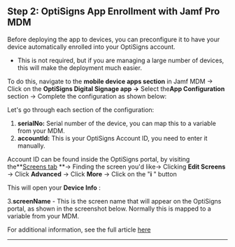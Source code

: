 ## Step 2: OptiSigns App Enrollment with Jamf Pro MDM

Before deploying the app to devices, you can preconfigure it to have your device automatically enrolled into your OptiSigns account.

  * This is not required, but if you are managing a large number of devices, this will make the deployment much easier.



To do this, navigate to the **mobile device apps section** in Jamf MDM → Click on the **OptiSigns Digital Signage app →** Select the**App Configuration** section → Complete the configuration as shown below:



Let's go through each section of the configuration:



  1. **serialNo:** Serial number of the device, you can map this to a variable from your MDM. 
  2. **accountId:** This is your OptiSigns Account ID, you need to enter it manually.



Account ID can be found inside the OptiSigns portal, by visiting the**[Screens tab](https://app.optisigns.com/app/screenManagement) **→ Finding the screen you'd like→ Clicking **Edit Screens** → Click **Advanced** → Click **More** → Click on the "**i** " button 



This will open your **Device Info** :



3.**screenName** \- This is the screen name that will appear on the OptiSigns portal, as shown in the screenshot below. Normally this is mapped to a variable from your MDM.

For additional information, see the full article [here](https://support.optisigns.com/hc/en-us/articles/31695220475283)

---

